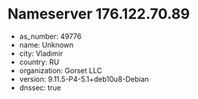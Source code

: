 # Nameserver 176.122.70.89

* as_number: 49776
* name: Unknown
* city: Vladimir
* country: RU
* organization: Gorset LLC
* version: 9.11.5-P4-5.1+deb10u8-Debian
* dnssec: true
